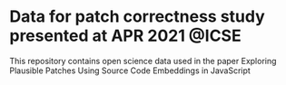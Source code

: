 # Data for patch correctness study presented at APR 2021 @ICSE

This repository contains open science data used in the paper Exploring Plausible Patches Using Source Code Embeddings in JavaScript